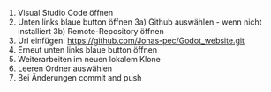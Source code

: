 1) Visual Studio Code öffnen
2) Unten links blaue button öffnen
3a) Github auswählen - wenn nicht installiert
3b) Remote-Repository öffnen
4) Url einfügen: https://github.com/Jonas-pec/Godot_website.git
5) Erneut unten links blaue button öffnen
6) Weiterarbeiten im neuen lokalem Klone
7) Leeren Ordner auswählen
8) Bei Änderungen commit and push


